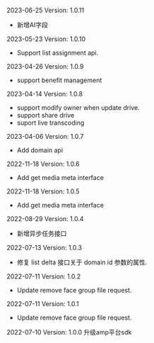 2023-06-25 Version: 1.0.11
- 新增AI字段

2023-05-23 Version: 1.0.10
- Support list assignment api.

2023-04-26 Version: 1.0.9
- support benefit management

2023-04-14 Version: 1.0.8
- support modify owner when update drive.
- support share drive
- suport live transcoding

2023-04-06 Version: 1.0.7
- Add domain api

2022-11-18 Version: 1.0.6
- Add get media meta interface

2022-11-18 Version: 1.0.5
- Add get media meta interface

2022-08-29 Version: 1.0.4
- 新增异步任务接口

2022-07-13 Version: 1.0.3
- 修复 list delta 接口关于 domain id 参数的属性.

2022-07-11 Version: 1.0.2
- Update remove face group file request.


2022-07-11 Version: 1.0.1
- Update remove face group file request.


2022-07-10 Version: 1.0.0
升级amp平台sdk

